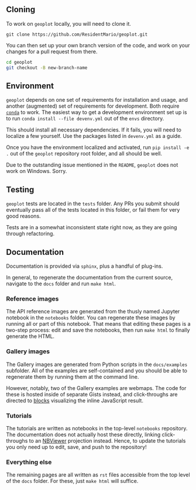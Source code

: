 ## Cloning

To work on `geoplot` locally, you will need to clone it.

```git
git clone https://github.com/ResidentMario/geoplot.git
```

You can then set up your own branch version of the code, and
 work on your changes for a pull request from there.

```bash
cd geoplot
git checkout -B new-branch-name
```



## Environment

`geoplot` depends on one set of requirements for installation and usage, and another (augmented) set of requirements 
for development. Both require [`conda`](https://conda.io/) to work. The easiest way to get a development environment 
set up is to run `conda install --file devenv.yml` out of the `envs` directory.

This should install all necessary dependencies. If it fails, you will need to localize a few yourself. Use the 
packages listed in `devenv.yml` as a guide.

Once you have the environment localized and activated, run `pip install -e .` out of the `geoplot` repository root 
folder, and all should be well.

Due to the outstanding issue mentioned in the `README`, `geoplot` does not work on Windows. Sorry.

## Testing

`geoplot` tests are located in the `tests` folder. Any PRs you submit should eventually pass all of the tests located
 in this folder, or fail them for very good reasons.

Tests are in a somewhat inconsistent state right now, as they are going through refactoring.

## Documentation

Documentation is provided via `sphinx`, plus a handful of plug-ins.

In general, to regenerate the documentation from the current source, navigate to the `docs` folder and run `make html`.

### Reference images
The API reference images are generated from the thusly named Jupyter notebook in the `notebooks` folder. You can 
regenerate these images by running all or part of this notebook. That means that editing these pages is a two-step 
process: edit and save the notebooks, then run `make html` to finally generate the HTML.

### Gallery images
The Gallery images are generated from Python scripts in the `docs/examples` subfolder. All of the examples are 
self-contained and you should be able to regenerate them by running them at the command line.

However, notably, two of the Gallery examples are webmaps. The code for these is hosted inside of separate Gists 
instead, and click-throughs are directed to [blocks](http://bl.ocks.org/) visualizing the inline JavaScript result.

### Tutorials

The tutorials are written as notebooks in the top-level `notebooks` repository. The documentation does not actually 
host these directly, linking click-throughs to an [NBViewer](http://nbviewer.jupyter.org/) projection instead. Hence, 
to update the tutorials you only need up to edit, save, and push to the repository!

### Everything else
The remaining pages are all written as `rst` files accessible from the top level of the `docs` folder. For these, 
just `make html` will suffice.